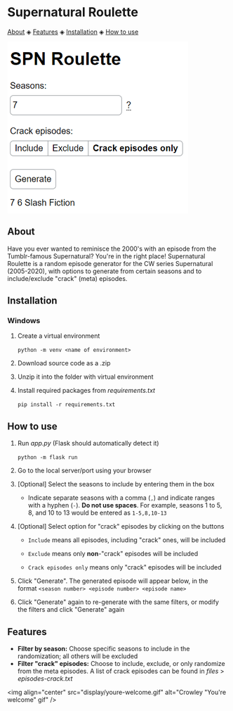 # Supernatural Roulette

[About](#about) ◈ [Features](#features) ◈ [Installation](#installation) ◈ [How to use](#how-to-use)

<img align="center" src="display/sample-no_tool_tip.png" alt="screenshot of generator form" />

## About

Have you ever wanted to reminisce the 2000's with an episode from the Tumblr-famous Supernatural? You're in the right place! Supernatural Roulette is a random episode generator for the CW series Supernatural (2005-2020), with options to generate from certain seasons and to include/exclude "crack" (meta) episodes.

## Installation

### Windows

1. Create a virtual environment

    `python -m venv <name of environment>`

2. Download source code as a .zip
3. Unzip it into the folder with virtual environment
4. Install required packages from *requirements.txt*

    `pip install -r requirements.txt`

## How to use

1. Run *app.py* (Flask should automatically detect it)

    `python -m flask run`

2. Go to the local server/port using your browser
3. [Optional] Select the seasons to include by entering them in the box

    - Indicate separate seasons with a comma (`,`) and indicate ranges with a hyphen (`-`). **Do not use spaces**. For example, seasons 1 to 5, 8, and 10 to 13 would be entered as `1-5,8,10-13`

4. [Optional] Select option for "crack" episodes by clicking on the buttons

    - `Include` means all episodes, including "crack" ones, will be included

    - `Exclude` means only **non**-"crack" episodes will be included

    - `Crack episodes only` means only "crack" episodes will be included

5. Click "Generate". The generated episode will appear below, in the format `<season number> <episode number> <episode name>`
6. Click "Generate" again to re-generate with the same filters, or modify the filters and click "Generate" again

## Features

- **Filter by season:** Choose specific seasons to include in the randomization; all others will be excluded
- **Filter "crack" episodes:** Choose to include, exclude, or only randomize from the meta episodes. A list of crack episodes can be found in *files* > *episodes-crack.txt*

<img align="center" src="display/youre-welcome.gif" alt="Crowley "You're welcome" gif" />
